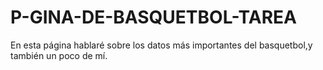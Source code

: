 # P-GINA-DE-BASQUETBOL-TAREA
En esta página hablaré sobre los datos más importantes del basquetbol,y también un poco de mí.
